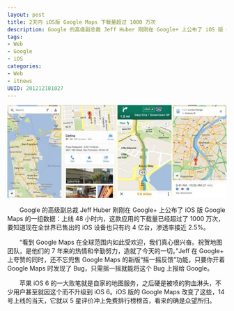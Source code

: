 ```yaml
--- 
layout: post
title: 2天内 iOS版 Google Maps 下载量超过 1000 万次
description: Google 的高级副总裁 Jeff Huber 刚刚在 Google+ 上公布了 iOS 版 Google Maps 的一组数据：上线 48 小时内，这款应用的下载量已经超过了 1000 万次，要知道现在全世界已售出的 iOS 设备也只有约 4 亿台，渗透率接近 2.5%。
tags: 
- Web
- Google
- iOS
categories:
- Web
- itnews
UUID: 201212181027
---
```

<img src="/media/pub/web/google-map.jpeg" width="580px"></img>

　　Google 的高级副总裁 Jeff Huber 刚刚在 Google+ 上公布了 iOS 版 Google Maps 的一组数据：上线 48 小时内，这款应用的下载量已经超过了 1000 万次，要知道现在全世界已售出的 iOS 设备也只有约 4 亿台，渗透率接近 2.5%。

　　“看到 Google Maps 在全球范围内如此受欢迎，我们真心很兴奋。祝贺地图团队，是他们的 7 年来的热情和辛勤努力，造就了今天的一切。”Jeff 在 Google+ 上夸赞的同时，还不忘兜售 Google Maps 的新版“摇一摇反馈”功能，只要你开着 Google Maps 时发现了 Bug，只需摇一摇就能将这个 Bug 上报给 Google。

　　苹果 iOS 6 的一大败笔就是自家的地图服务，之后硬是被喷的狗血淋头，不少用户甚至就因这个而不升级到 iOS 6。iOS 版的 Google Maps 改变了这些，14 号上线的当天，它就以 5 星评价冲上免费排行榜榜首，看来的确是众望所归。
